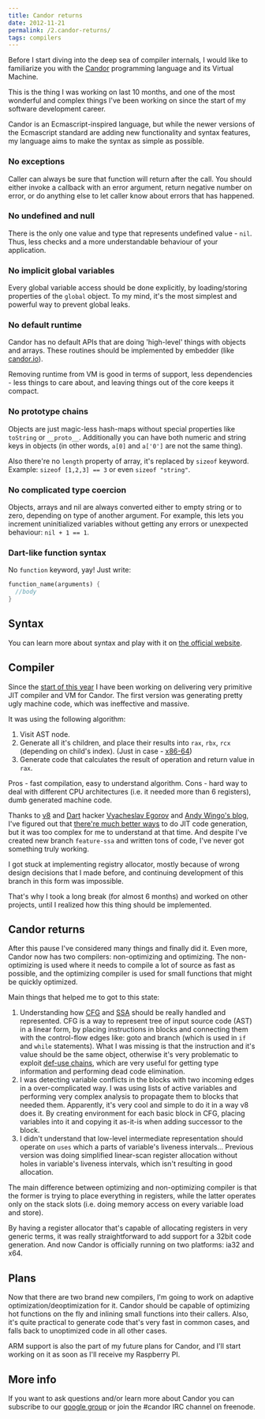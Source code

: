 ```yaml
---
title: Candor returns
date: 2012-11-21
permalink: /2.candor-returns/
tags: compilers
---
```


Before I start diving into the deep sea of compiler internals, I would like to
familiarize you with the [Candor][0] programming language and its Virtual
Machine.

This is the thing I was working on last 10 months, and one of the most wonderful
and complex things I've been working on since the start of my software
development career.

Candor is an Ecmascript-inspired language, but while the newer versions of the
Ecmascript standard are adding new functionality and syntax features, my
language aims to make the syntax as simple as possible.

### No exceptions

Caller can always be sure that function will return after the call. You should
either invoke a callback with an error argument, return negative number on
error, or do anything else to let caller know about errors that has happened.

### No undefined and null

There is the only one value and type that represents undefined value - `nil`.
Thus, less checks and a more understandable behaviour of your application.

### No implicit global variables

Every global variable access should be done explicitly, by loading/storing
properties of the `global` object. To my mind, it's the most simplest and
powerful way to prevent global leaks.

### No default runtime

Candor has no default APIs that are doing 'high-level' things with objects and
arrays. These routines should be implemented by embedder (like [candor.io][1]).

Removing runtime from VM is good in terms of support, less dependencies - less
things to care about, and leaving things out of the core keeps it compact.

### No prototype chains

Objects are just magic-less hash-maps without special properties like
`toString` or `__proto__`. Additionally you can have both numeric and string
keys in objects (in other words, `a[0]` and `a['0']` are not the same thing).

Also there're no `length` property of array, it's replaced by `sizeof` keyword.
Example: `sizeof [1,2,3] == 3` or even `sizeof "string"`.

### No complicated type coercion

Objects, arrays and nil are always converted either to empty string or to zero,
depending on type of another argument. For example, this lets you increment
uninitialized variables without getting any errors or unexpected behaviour:
`nil + 1 == 1`.

### Dart-like function syntax

No `function` keyword, yay! Just write:

```dart
function_name(arguments) {
  //body
}
```

## Syntax

You can learn more about syntax and play with it on [the official website][9].

## Compiler

Since the [start of this year][2] I have been working on delivering very
primitive JIT compiler and VM for Candor. The first version was generating
pretty ugly machine code, which was ineffective and massive.

It was using the following algorithm:

1. Visit AST node.
2. Generate all it's children, and place their results into `rax`, `rbx`, `rcx`
   (depending on child's index). (Just in case - [x86-64][11])
3. Generate code that calculates the result of operation and return value in
   `rax`.

Pros - fast compilation, easy to understand algorithm. Cons - hard way to deal
with different CPU architectures (i.e. it needed more than 6 registers), dumb
generated machine code.

Thanks to [v8][3] and [Dart][13] hacker [Vyacheslav Egorov][5] and
[Andy Wingo's blog][4], I've figured out that [there're much better ways][6] to
do JIT code generation, but it was too complex for me to understand at that
time. And despite I've created new branch `feature-ssa` and written tons of
code, I've never got something truly working.

I got stuck at implementing registry allocator, mostly because of wrong design
decisions that I made before, and continuing development of this branch in this
form was impossible.

That's why I took a long break (for almost 6 months) and worked on other
projects, until I realized how this thing should be implemented.

## Candor returns

After this pause I've considered many things and finally did it. Even more,
Candor now has two compilers: non-optimizing and optimizing. The non-optimizing
is used where it needs to compile a lot of source as fast as possible, and the
optimizing compiler is used for small functions that might be quickly optimized.

Main things that helped me to got to this state:

1. Understanding how [CFG][7] and [SSA][8] should be really handled and
   represented. CFG is a way to represent tree of input source code (AST) in a
   linear form, by placing instructions in blocks and connecting them with the
   control-flow edges like: goto and branch (which is used in `if` and `while`
   statements). What I was missing is that the instruction and it's value should
   be the same object, otherwise it's very problematic to exploit
   [def-use chains][12], which are very useful for getting type information and
   performing dead code elimination.
2. I was detecting variable conflicts in the blocks with two incoming
   edges in a over-complicated way. I was using lists of active variables and
   performing very complex analysis to propagate them to blocks that needed
   them. Apparently, it's very cool and simple to do it in a way v8 does it. By
   creating environment for each basic block in CFG, placing variables into it
   and copying it as-it-is when adding successor to the block.
3. I didn't understand that low-level intermediate representation should
   operate on `uses` which a parts of variable's liveness intervals... Previous
   version was doing simplified linear-scan register allocation without holes in
   variable's liveness intervals, which isn't resulting in good allocation.

The main difference between optimizing and non-optimizing compiler is that the
former is trying to place everything in registers, while the latter operates
only on the stack slots (i.e. doing memory access on every variable load and
store).

By having a register allocator that's capable of allocating registers in very
generic terms, it was really straightforward to add support for a 32bit code
generation. And now Candor is officially running on two platforms: ia32 and x64.

## Plans

Now that there are two brand new compilers, I'm going to work on adaptive
optimization/deoptimization for it. Candor should be capable of optimizing
hot functions on the fly and inlining small functions into their callers. Also,
it's quite practical to generate code that's very fast in common cases, and
falls back to unoptimized code in all other cases.

ARM support is also the part of my future plans for Candor, and I'll start 
working on it as soon as I'll receive my Raspberry PI.

## More info

If you want to ask questions and/or learn more about Candor you can subscribe to
our [google group][10] or join the #candor IRC channel on freenode.

[0]: https://github.com/indutny/candor
[1]: https://github.com/indutny/candor.io
[2]: https://github.com/indutny/candor/commit/f3b1ebf3a839e32fcafa14b21af3
[3]: https://code.google.com/p/v8/
[4]: http://wingolog.org/
[5]: http://mrale.ph/
[6]: https://github.com/indutny/candor/wiki/Compiler-papers
[7]: http://en.wikipedia.org/wiki/Control_flow_graph
[8]: http://en.wikipedia.org/wiki/Static_single_assignment_form
[9]: http://candor-lang.org/
[10]: https://groups.google.com/forum/?fromgroups&hl=en#!forum/candorlang
[11]: http://en.wikipedia.org/wiki/X86-64
[12]: http://en.wikipedia.org/wiki/Use-define_chain
[13]: http://www.dartlang.org/
